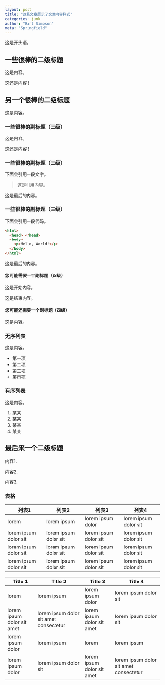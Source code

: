 ```yaml
---
layout: post
title: "这篇文章展示了文章内容样式"
categories: junk
author: "Bart Simpson"
meta: "Springfield"
---
```


这是开头语。

## 一些很棒的二级标题

这是内容。

这还是内容！

## 另一个很棒的二级标题

这是内容。

### 一些很棒的副标题（三级）

这是内容。

这还是内容！

### 一些很棒的副标题（三级）

下面会引用一段文字。

> 这是引用内容。

这是最后的内容。

### 一些很棒的副标题（三级）

下面会引用一段代码。

```html
<html>
  <head> </head>
  <body>
    <p>Hello, World!</p>
  </body>
</html>
```

这是最后的内容。

#### 您可能需要一个副标题（四级）

这是开始内容。

这是结束内容。

#### 您可能还需要一个副标题（四级）

这是内容。

### 无序列表

这是内容。

- 第一项
- 第二项
- 第三项
- 第四项

### 有序列表

这是内容。

1. 某某
2. 某某
3. 某某
4. 某某

## 最后来一个二级标题

内容1.

内容2.

内容3.

### 表格

| 列表1               | 列表2               | 列表3               | 列表4               |
| --------------------- | --------------------- | --------------------- | --------------------- |
| lorem                 | lorem ipsum           | lorem ipsum dolor     | lorem ipsum dolor sit |
| lorem ipsum dolor sit | lorem ipsum dolor sit | lorem ipsum dolor sit | lorem ipsum dolor sit |
| lorem ipsum dolor sit | lorem ipsum dolor sit | lorem ipsum dolor sit | lorem ipsum dolor sit |
| lorem ipsum dolor sit | lorem ipsum dolor sit | lorem ipsum dolor sit | lorem ipsum dolor sit |

| Title 1                    | Title 2                                | Title 3                    | Title 4                                |
| -------------------------- | -------------------------------------- | -------------------------- | -------------------------------------- |
| lorem                      | lorem ipsum                            | lorem ipsum dolor          | lorem ipsum dolor sit                  |
| lorem ipsum dolor sit amet | lorem ipsum dolor sit amet consectetur | lorem ipsum dolor sit amet | lorem ipsum dolor sit                  |
| lorem ipsum dolor          | lorem ipsum                            | lorem                      | lorem ipsum                            |
| lorem ipsum dolor          | lorem ipsum dolor sit                  | lorem ipsum dolor sit amet | lorem ipsum dolor sit amet consectetur |